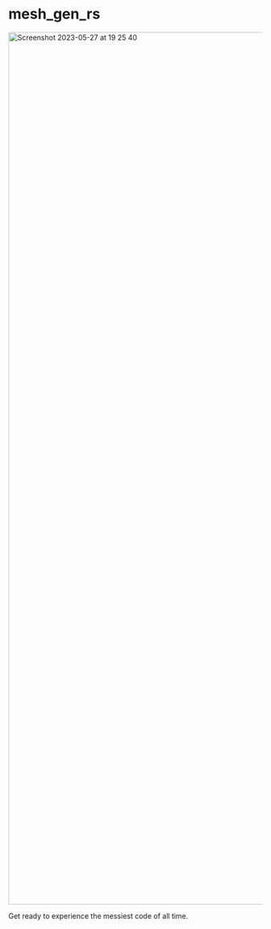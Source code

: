 # mesh_gen_rs
<img width="1728" alt="Screenshot 2023-05-27 at 19 25 40" src="https://github.com/Dot32IsCool/mesh_gen_rs/assets/61964090/9e267859-48e9-4ac5-928d-eff14679c617">

Get ready to experience the messiest code of all time.
